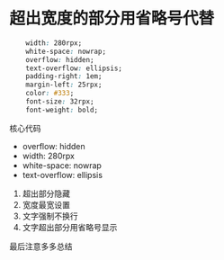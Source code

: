 #  超出宽度的部分用省略号代替

```css
    width: 280rpx;
    white-space: nowrap;
    overflow: hidden;
    text-overflow: ellipsis;
    padding-right: 1em;
    margin-left: 25rpx;
    color: #333;
    font-size: 32rpx;
    font-weight: bold;
```

核心代码

- overflow: hidden
- width: 280rpx
- white-space: nowrap
- text-overflow: ellipsis

1. 超出部分隐藏
2. 宽度最宽设置
3. 文字强制不换行
4. 文字超出部分用省略号显示

最后注意多多总结
